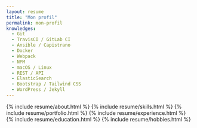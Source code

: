 ```yaml
---
layout: resume
title: "Mon profil"
permalink: mon-profil
knowledges:
  - Git
  - TravisCI / GitLab CI
  - Ansible / Capistrano
  - Docker
  - Webpack
  - NPM
  - macOS / Linux
  - REST / API
  - ElasticSearch
  - Bootstrap / Tailwind CSS
  - WordPress / Jekyll
---
```


{% include resume/about.html %}
{% include resume/skills.html %}
{% include resume/portfolio.html %}
{% include resume/experience.html %}
{% include resume/education.html %}
{% include resume/hobbies.html %}
